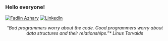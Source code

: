 <h3>Hello everyone!</h3>

[![Fadlin Azhary](https://img.shields.io/badge/X-%23000000.svg?style=for-the-badge&logo=X&logoColor=white)](https://x.com/FadlinAzhary)
[![LinkedIn](https://img.shields.io/badge/linkedin-%230077B5.svg?style=for-the-badge&logo=linkedin&logoColor=white)](https://www.linkedin.com/in/fadlin-azhary-b00b80143/)

<div align="center">
<em>“Bad programmers worry about the code. Good programmers worry about data structures and their relationships.”*</em>
<em>Linus Torvalds</em>
</div>
